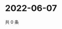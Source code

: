 # 2022-06-07

共 0 条

<!-- BEGIN WEIBO -->
<!-- 最后更新时间 Tue Jun 07 2022 12:29:38 GMT+0800 (China Standard Time) -->

<!-- END WEIBO -->
